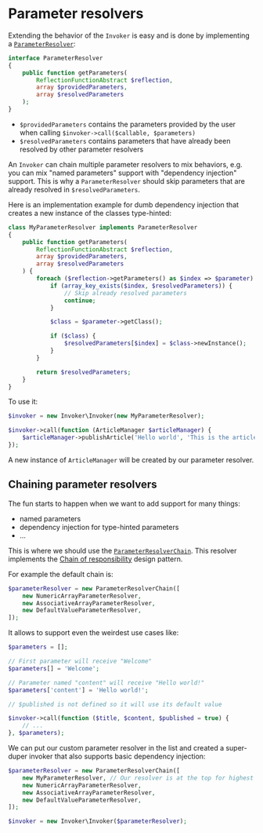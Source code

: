 # Parameter resolvers

Extending the behavior of the `Invoker` is easy and is done by implementing a [`ParameterResolver`](https://github.com/mnapoli/Invoker/blob/master/src/ParameterResolver/ParameterResolver.php):

```php
interface ParameterResolver
{
    public function getParameters(
        ReflectionFunctionAbstract $reflection,
        array $providedParameters,
        array $resolvedParameters
    );
}
```

- `$providedParameters` contains the parameters provided by the user when calling `$invoker->call($callable, $parameters)`
- `$resolvedParameters` contains parameters that have already been resolved by other parameter resolvers

An `Invoker` can chain multiple parameter resolvers to mix behaviors, e.g. you can mix "named parameters" support with "dependency injection" support. This is why a `ParameterResolver` should skip parameters that are already resolved in `$resolvedParameters`.

Here is an implementation example for dumb dependency injection that creates a new instance of the classes type-hinted:

```php
class MyParameterResolver implements ParameterResolver
{
    public function getParameters(
        ReflectionFunctionAbstract $reflection,
        array $providedParameters,
        array $resolvedParameters
    ) {
        foreach ($reflection->getParameters() as $index => $parameter) {
            if (array_key_exists($index, $resolvedParameters)) {
                // Skip already resolved parameters
                continue;
            }

            $class = $parameter->getClass();

            if ($class) {
                $resolvedParameters[$index] = $class->newInstance();
            }
        }

        return $resolvedParameters;
    }
}
```

To use it:

```php
$invoker = new Invoker\Invoker(new MyParameterResolver);

$invoker->call(function (ArticleManager $articleManager) {
    $articleManager->publishArticle('Hello world', 'This is the article content.');
});
```

A new instance of `ArticleManager` will be created by our parameter resolver.

## Chaining parameter resolvers

The fun starts to happen when we want to add support for many things:

- named parameters
- dependency injection for type-hinted parameters
- ...

This is where we should use the [`ParameterResolverChain`](https://github.com/mnapoli/Invoker/blob/master/src/ParameterResolver/ParameterResolverChain.php). This resolver implements the [Chain of responsibility](http://en.wikipedia.org/wiki/Chain-of-responsibility_pattern) design pattern.

For example the default chain is:

```php
$parameterResolver = new ParameterResolverChain([
    new NumericArrayParameterResolver,
    new AssociativeArrayParameterResolver,
    new DefaultValueParameterResolver,
]);
```

It allows to support even the weirdest use cases like:

```php
$parameters = [];

// First parameter will receive "Welcome"
$parameters[] = 'Welcome';

// Parameter named "content" will receive "Hello world!"
$parameters['content'] = 'Hello world!';

// $published is not defined so it will use its default value

$invoker->call(function ($title, $content, $published = true) {
    // ...
}, $parameters);
```

We can put our custom parameter resolver in the list and created a super-duper invoker that also supports basic dependency injection:

```php
$parameterResolver = new ParameterResolverChain([
    new MyParameterResolver, // Our resolver is at the top for highest priority
    new NumericArrayParameterResolver,
    new AssociativeArrayParameterResolver,
    new DefaultValueParameterResolver,
]);

$invoker = new Invoker\Invoker($parameterResolver);
```
